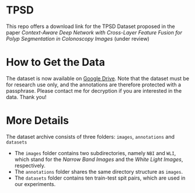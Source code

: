 # TPSD
This repo offers a download link for the TPSD Dataset proposed in the paper *Context-Aware Deep Network with Cross-Layer Feature Fusion for Polyp Segmentation in Colonoscopy Images* (under review)

# How to Get the Data
The dataset is now available on [Google Drive](https://drive.google.com/file/d/1MXmCzoixR2FX8KthZbVrK2jyoI2BKLPW/view?usp=sharing). Note that the dataset must be for research use only, and the annotations are therefore protected with a passphrase. Please contact me for decryption if you are interested in the data. Thank you!

# More Details
The dataset archive consists of three folders: `images`, `annotations` and `datasets`
- The `images` folder contains two subdirectories, namely `NBI` and `WLI`, which stand for the *Narrow Band Images* and the *White Light Images*, respectively.
- The `annotations` folder shares the same directory structure as `images`.
- The `datasets` folder contains ten train-test spit pairs, which are used in our experiments.
